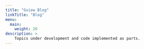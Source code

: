 ```yaml
---
title: "Gview Blog"
linkTitle: "Blog"
menu:
  main:
    weight: 20
description: >
    Topics under development and code implemented as parts.
---
```


